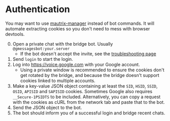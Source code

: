 # Authentication
You may want to use [mautrix-manager](https://github.com/mautrix/manager)
instead of bot commands. It will automate extracting cookies so you don't need
to mess with browser devtools.

0. Open a private chat with the bridge bot. Usually `@gmessagesbot:your.server`
   * If the bot doesn't accept the invite, see the [troubleshooting page](../../general/troubleshooting.md)
1. Send `login` to start the login.
2. Log into <https://voice.google.com> with your Google account.
   * Using a private window is recommended to ensure the cookies don't get
     rotated by the bridge, and because the bridge doesn't support cookies
     linked to multiple accounts.
3. Make a key-value JSON object containing at least the `SID`, `HSID`, `SSID`,
   `OSID`, `APISID` and `SAPISID` cookies. Sometimes Google also requires
   `__Secure-1PSIDTS` to be included. Alternatively, you can copy a request
   with the cookies as cURL from the network tab and paste that to the bot.
4. Send the JSON object to the bot.
5. The bot should inform you of a successful login and bridge recent chats.

